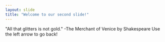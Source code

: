 ```yaml
---
layout: slide
title: "Welcome to our second slide!"
---
```

"All that glitters is not gold." -The Merchant of Venice by Shakespeare
Use the left arrow to go back!
